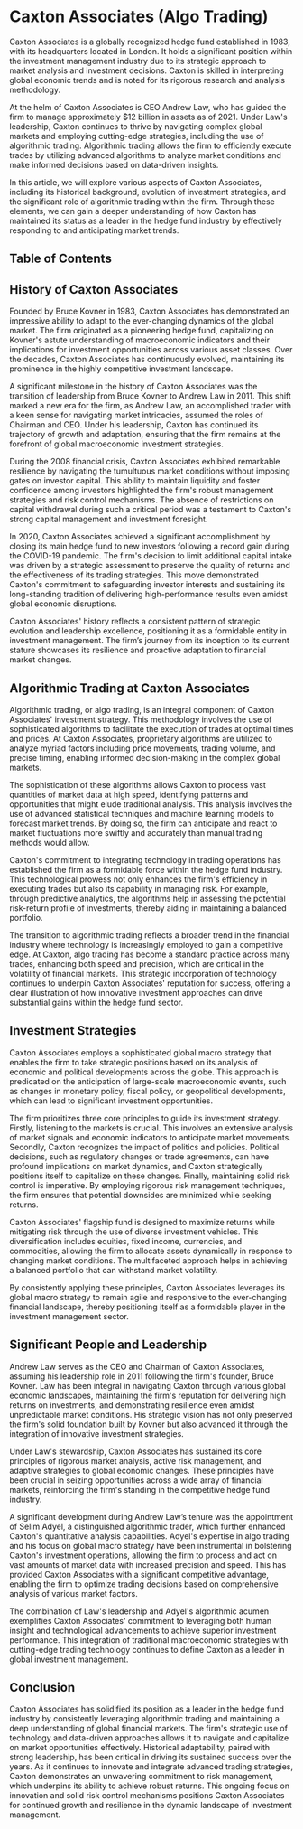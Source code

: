# Caxton Associates (Algo Trading)



Caxton Associates is a globally recognized hedge fund established in 1983, with its headquarters located in London. It holds a significant position within the investment management industry due to its strategic approach to market analysis and investment decisions. Caxton is skilled in interpreting global economic trends and is noted for its rigorous research and analysis methodology.

At the helm of Caxton Associates is CEO Andrew Law, who has guided the firm to manage approximately $12 billion in assets as of 2021. Under Law's leadership, Caxton continues to thrive by navigating complex global markets and employing cutting-edge strategies, including the use of algorithmic trading. Algorithmic trading allows the firm to efficiently execute trades by utilizing advanced algorithms to analyze market conditions and make informed decisions based on data-driven insights.

In this article, we will explore various aspects of Caxton Associates, including its historical background, evolution of investment strategies, and the significant role of algorithmic trading within the firm. Through these elements, we can gain a deeper understanding of how Caxton has maintained its status as a leader in the hedge fund industry by effectively responding to and anticipating market trends.


## Table of Contents

## History of Caxton Associates

Founded by Bruce Kovner in 1983, Caxton Associates has demonstrated an impressive ability to adapt to the ever-changing dynamics of the global market. The firm originated as a pioneering hedge fund, capitalizing on Kovner's astute understanding of macroeconomic indicators and their implications for investment opportunities across various asset classes. Over the decades, Caxton Associates has continuously evolved, maintaining its prominence in the highly competitive investment landscape.

A significant milestone in the history of Caxton Associates was the transition of leadership from Bruce Kovner to Andrew Law in 2011. This shift marked a new era for the firm, as Andrew Law, an accomplished trader with a keen sense for navigating market intricacies, assumed the roles of Chairman and CEO. Under his leadership, Caxton has continued its trajectory of growth and adaptation, ensuring that the firm remains at the forefront of global macroeconomic investment strategies.

During the 2008 financial crisis, Caxton Associates exhibited remarkable resilience by navigating the tumultuous market conditions without imposing gates on investor capital. This ability to maintain liquidity and foster confidence among investors highlighted the firm's robust management strategies and risk control mechanisms. The absence of restrictions on capital withdrawal during such a critical period was a testament to Caxton's strong capital management and investment foresight.

In 2020, Caxton Associates achieved a significant accomplishment by closing its main hedge fund to new investors following a record gain during the COVID-19 pandemic. The firm's decision to limit additional capital intake was driven by a strategic assessment to preserve the quality of returns and the effectiveness of its trading strategies. This move demonstrated Caxton's commitment to safeguarding investor interests and sustaining its long-standing tradition of delivering high-performance results even amidst global economic disruptions.

Caxton Associates' history reflects a consistent pattern of strategic evolution and leadership excellence, positioning it as a formidable entity in investment management. The firm’s journey from its inception to its current stature showcases its resilience and proactive adaptation to financial market changes.


## Algorithmic Trading at Caxton Associates

Algorithmic trading, or algo trading, is an integral component of Caxton Associates' investment strategy. This methodology involves the use of sophisticated algorithms to facilitate the execution of trades at optimal times and prices. At Caxton Associates, proprietary algorithms are utilized to analyze myriad factors including price movements, trading volume, and precise timing, enabling informed decision-making in the complex global markets.

The sophistication of these algorithms allows Caxton to process vast quantities of market data at high speed, identifying patterns and opportunities that might elude traditional analysis. This analysis involves the use of advanced statistical techniques and machine learning models to forecast market trends. By doing so, the firm can anticipate and react to market fluctuations more swiftly and accurately than manual trading methods would allow.

Caxton's commitment to integrating technology in trading operations has established the firm as a formidable force within the hedge fund industry. This technological prowess not only enhances the firm's efficiency in executing trades but also its capability in managing risk. For example, through predictive analytics, the algorithms help in assessing the potential risk-return profile of investments, thereby aiding in maintaining a balanced portfolio.

The transition to algorithmic trading reflects a broader trend in the financial industry where technology is increasingly employed to gain a competitive edge. At Caxton, algo trading has become a standard practice across many trades, enhancing both speed and precision, which are critical in the volatility of financial markets. This strategic incorporation of technology continues to underpin Caxton Associates' reputation for success, offering a clear illustration of how innovative investment approaches can drive substantial gains within the hedge fund sector.


## Investment Strategies

Caxton Associates employs a sophisticated global macro strategy that enables the firm to take strategic positions based on its analysis of economic and political developments across the globe. This approach is predicated on the anticipation of large-scale macroeconomic events, such as changes in monetary policy, fiscal policy, or geopolitical developments, which can lead to significant investment opportunities.

The firm prioritizes three core principles to guide its investment strategy. Firstly, listening to the markets is crucial. This involves an extensive analysis of market signals and economic indicators to anticipate market movements. Secondly, Caxton recognizes the impact of politics and policies. Political decisions, such as regulatory changes or trade agreements, can have profound implications on market dynamics, and Caxton strategically positions itself to capitalize on these changes. Finally, maintaining solid risk control is imperative. By employing rigorous risk management techniques, the firm ensures that potential downsides are minimized while seeking returns.

Caxton Associates' flagship fund is designed to maximize returns while mitigating risk through the use of diverse investment vehicles. This diversification includes equities, fixed income, currencies, and commodities, allowing the firm to allocate assets dynamically in response to changing market conditions. The multifaceted approach helps in achieving a balanced portfolio that can withstand market volatility.

By consistently applying these principles, Caxton Associates leverages its global macro strategy to remain agile and responsive to the ever-changing financial landscape, thereby positioning itself as a formidable player in the investment management sector.


## Significant People and Leadership

Andrew Law serves as the CEO and Chairman of Caxton Associates, assuming his leadership role in 2011 following the firm's founder, Bruce Kovner. Law has been integral in navigating Caxton through various global economic landscapes, maintaining the firm's reputation for delivering high returns on investments, and demonstrating resilience even amidst unpredictable market conditions. His strategic vision has not only preserved the firm's solid foundation built by Kovner but also advanced it through the integration of innovative investment strategies.

Under Law's stewardship, Caxton Associates has sustained its core principles of rigorous market analysis, active risk management, and adaptive strategies to global economic changes. These principles have been crucial in seizing opportunities across a wide array of financial markets, reinforcing the firm's standing in the competitive hedge fund industry.

A significant development during Andrew Law’s tenure was the appointment of Selim Adyel, a distinguished algorithmic trader, which further enhanced Caxton's quantitative analysis capabilities. Adyel's expertise in algo trading and his focus on global macro strategy have been instrumental in bolstering Caxton's investment operations, allowing the firm to process and act on vast amounts of market data with increased precision and speed. This has provided Caxton Associates with a significant competitive advantage, enabling the firm to optimize trading decisions based on comprehensive analysis of various market factors. 

The combination of Law's leadership and Adyel's algorithmic acumen exemplifies Caxton Associates' commitment to leveraging both human insight and technological advancements to achieve superior investment performance. This integration of traditional macroeconomic strategies with cutting-edge trading technology continues to define Caxton as a leader in global investment management.


## Conclusion

Caxton Associates has solidified its position as a leader in the hedge fund industry by consistently leveraging algorithmic trading and maintaining a deep understanding of global financial markets. The firm's strategic use of technology and data-driven approaches allows it to navigate and capitalize on market opportunities effectively. Historical adaptability, paired with strong leadership, has been critical in driving its sustained success over the years. As it continues to innovate and integrate advanced trading strategies, Caxton demonstrates an unwavering commitment to risk management, which underpins its ability to achieve robust returns. This ongoing focus on innovation and solid risk control mechanisms positions Caxton Associates for continued growth and resilience in the dynamic landscape of investment management.


